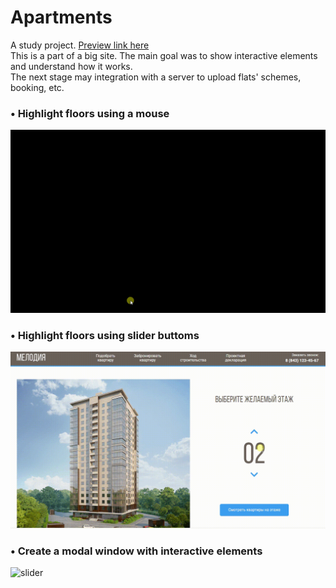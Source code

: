 # Apartments
A study project. [Preview link here](https://pesukarhutg.github.io/apartments/) <br>
This is a part of a big site. The main goal was to show interactive elements and understand how it works.<br>
The next stage may integration with a server to upload flats' schemes, booking, etc.

### • Highlight floors using a mouse
![mouseover](https://github.com/PesukarhuTG/apartments/blob/master/preview/apart-01.gif)

### • Highlight floors using slider buttoms
![slider](https://github.com/PesukarhuTG/apartments/blob/master/preview/apart-02.gif)

### • Create a modal window with interactive elements
![slider](https://github.com/PesukarhuTG/apartments/blob/master/preview/apart-03.gif)

